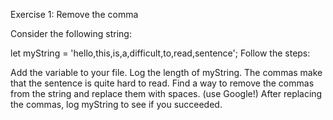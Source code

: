 Exercise 1: Remove the comma

Consider the following string:

let myString = 'hello,this,is,a,difficult,to,read,sentence';
Follow the steps:

Add the variable to your file.
Log the length of myString.
The commas make that the sentence is quite hard to read. Find a way to remove the commas from the string and replace them with spaces. (use Google!)
After replacing the commas, log myString to see if you succeeded.